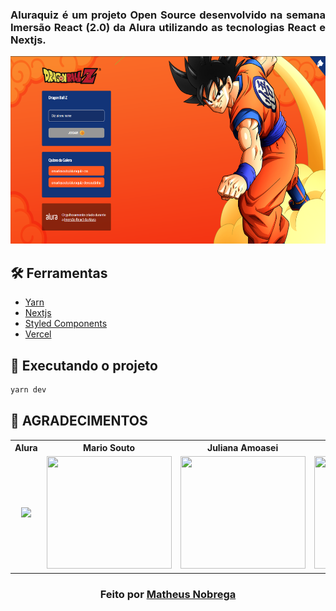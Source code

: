 <h3 align="justify">
Aluraquiz é um projeto Open Source desenvolvido na semana Imersão React (2.0) da Alura utilizando as tecnologias React e Nextjs.

</h3>

<div align="center">
	<img src="public/projeto.png" with="800" height="300"/>
</div>

## :hammer_and_wrench: Ferramentas

-   [Yarn](https://yarnpkg.com/)
-   [Nextjs](https://nextjs.org/)
-   [Styled Components](https://styled-components.com)
-   [Vercel](https://vercel.com)

## :rocket: Executando o projeto

```bash
yarn dev
```

## **:star2: AGRADECIMENTOS**

<div align=center>

<table style="width:100%">
  <tr align=center>
    <th><strong>Alura</strong></th>
    <th><strong>Mario Souto</strong></th>
    <th><strong>Juliana Amoasei</strong></th>
    <th><strong>Paulo Silveira</strong></th>
  </tr>
  <tr align=center>
    <td>
      <a href="https://www.alura.com.br//">
        <img width="200" src="https://cursos.alura.com.br/assets/images/logos/logo-alura.svg">
      </a>
    </td>
    <td>
      <a href="https://github.com/omariosouto">
        <img width="200" height="180" src="https://avatars.githubusercontent.com/u/13791385?s=460&u=6f629f0aa7530d62552d7b746fc106531588f638&v=4">
      </a>
    </td>
    <td>
      <a href="https://github.com/JulianaAmoasei">
        <img width="200" height="180" src="https://avatars.githubusercontent.com/u/32266030?s=460&u=738c3de1315e602a08fec53b24c53eebad46627e&v=4">
      </a>
    </td>
    <td>
      <a href="https://www.linkedin.com/in/paulosilveira/">
        <img width="200" height="180" src="https://media-exp1.licdn.com/dms/image/C4D03AQHNUGchMAa-Yw/profile-displayphoto-shrink_200_200/0/1556583729599?e=1617235200&v=beta&t=kRkLcgfqm3rJzrgXPRs9i_Itwg8jdwXrfon775yr3Zk">
      </a>
    </td>
  </tr>
</table>

</div>

<h3 align="center">
  Feito por 
  <a href="https://www.linkedin.com/in/ma-nobrega/">Matheus Nobrega<a>
</h3>
